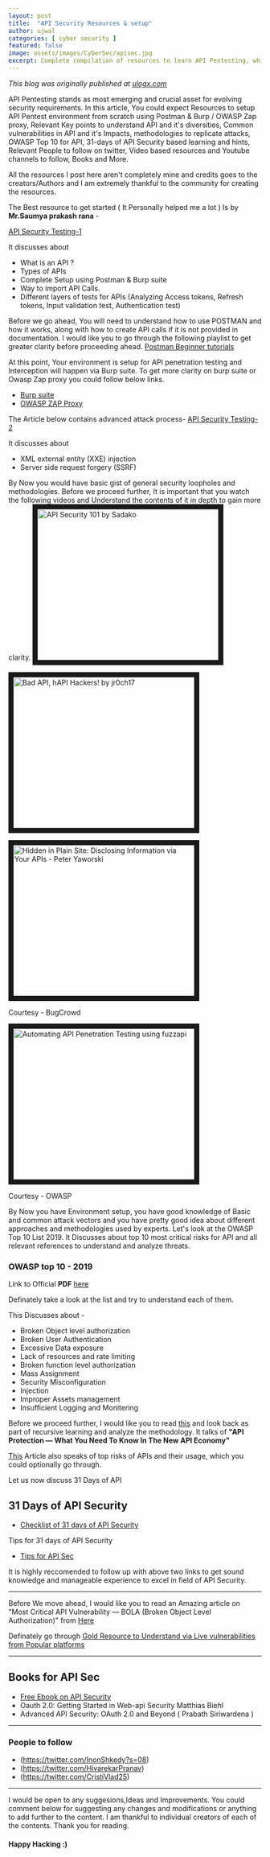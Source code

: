 ```yaml
---
layout: post
title:  "API Security Resources & setup"
author: ujwal
categories: [ cyber security ]
featured: false
image: assets/images/CyberSec/apisec.jpg
excerpt: Complete compilation of resources to learn API Pentesting, which consists of resources for absolute beginners to advanced levels.
---
```

_This blog was originally published at [ulogx.com](https://ulogx.com)_

API Pentesting stands as most emerging and crucial asset for evolving security requirements. In this article, You could expect Resources to setup API Pentest environment from scratch using Postman & Burp / OWASP Zap proxy, Relevant Key points to understand API and it's diversities, Common vulnerabilities in API and it's Impacts, methodologies to replicate attacks, OWASP Top 10 for API, 31-days of API Security based learning and hints, Relevant People to follow on twitter, Video based resources and Youtube channels to follow, Books and More. 

All the resources I post here aren't completely mine and credits goes to the creators/Authors and I am extremely thankful to the community for creating the resources.

The Best resource to get started ( It Personally helped me a lot ) Is by **Mr.Saumya prakash rana** -

[API Security Testing-1 ](https://medium.com/datadriveninvestor/api-security-testing-part-1-b0fc38228b93)

It discusses about 
* What is an API ?
* Types of APIs
* Complete Setup using Postman & Burp suite
* Way to import API Calls.
* Different layers of tests for APIs (Analyzing Access tokens, Refresh tokens, Input validation test, Authentication test)

Before we go ahead, You will need to understand how to use POSTMAN and how it works, along with how to create API calls if it is not provided in documentation. I would like you to go through the following playlist to get greater clarity before proceeding ahead.
[Postman Beginner tutorials](https://www.youtube.com/playlist?list=PLhW3qG5bs-L-oT0GenwPLcJAPD_SiFK3C)

At this point, Your environment is setup for API penetration testing and Interception will happen via Burp suite. To get more clarity on burp suite or Owasp Zap proxy you could follow below links.
* [Burp suite](https://portswigger.net/burp/documentation/desktop/getting-started)
* [OWASP ZAP Proxy](https://www.zaproxy.org)

The Article below contains advanced attack process-
[API Security Testing-2 ](https://medium.com/@saumyaprakashrana_51250/api-security-testing-part-2-67ae9fb9c12)

It discusses about
* XML external entity (XXE) injection
* Server side request forgery (SSRF)

By Now you would have basic gist of general security loopholes and methodologies. Before we proceed further, It is important that you watch the following videos and Understand the contents of it in depth to gain more clarity.
<a href="http://www.youtube.com/watch?feature=player_embedded&v=ijalD2NkRFg
" target="_blank"><img src="http://img.youtube.com/vi/ijalD2NkRFg/0.jpg" 
alt="API Security 101 by Sadako" width="360" height="300" border="10" /></a>


<a href="http://www.youtube.com/watch?feature=player_embedded&v=UT7-ZVawdzA
" target="_blank"><img src="http://img.youtube.com/vi/UT7-ZVawdzA/0.jpg" 
alt="Bad API, hAPI Hackers! by jr0ch17" width="360" height="300" border="10" /></a>


<a href="http://www.youtube.com/watch?feature=player_embedded&v=jBi3a-dXsM8
" target="_blank"><img src="http://img.youtube.com/vi/jBi3a-dXsM8/0.jpg" 
alt="Hidden in Plain Site: Disclosing Information via Your APIs - Peter Yaworski" width="360" height="300" border="10" /></a>

Courtesy - BugCrowd

<a href="http://www.youtube.com/watch?feature=player_embedded&v=43G_nSTdxLk
" target="_blank"><img src="http://img.youtube.com/vi/43G_nSTdxLk/0.jpg" 
alt="Automating API Penetration Testing using fuzzapi" width="360" height="300" border="10" /></a>

Courtesy - OWASP

By Now you have Environment setup, you have good knowledge of Basic and common attack vectors and you have pretty good idea about different approaches and methodologies used by experts. Let's look at the OWASP Top 10 List 2019. It Discusses about top 10 most critical risks for API and all relevant references to understand and analyze threats. 

### OWASP top 10 - 2019

Link to Official **PDF** [here](https://github.com/OWASP/API-Security/blob/master/2019/en/dist/owasp-api-security-top-10.pdf?utm_content=111213411&utm_medium=social&utm_source=twitter&hss_channel=tw-1283572250)

Definately take a look at the list and try to understand each of them.

This Discusses about - 
* Broken Object level authorization
* Broken User Authentication
* Excessive Data exposure
* Lack of resources and rate limiting
* Broken function level authorization
* Mass Assignment
* Security Misconfiguration
* Injection
* Improper Assets management 
* Insufficient Logging and Monitering

Before we proceed further, I would like you to read [this](https://medium.com/salt-security/https-medium-com-salt-security-api-protection-what-you-need-to-know-60b14c3f2858) and look back as part of recursive learning and analyze the methodology.
It talks of **"API Protection — What You Need To Know In The New API Economy"**

[This](https://apifriends.com/api-security/top-risks-to-api-security/amp/?__twitter_impression=true) Article also speaks of top risks of APIs and their usage, which you could optionally go through.

Let us now discuss 31 Days of API

## 31 Days of API Security

* [Checklist of 31 days of API Security](https://drive.google.com/open?id=1I-KwfmnRVSEIGbynVJWuqitcsBnM54v2)

Tips for 31 days of API Security 

* [Tips for API Sec](https://github.com/smodnix/31-days-of-API-Security-Tips)

It is highly reccomended to follow up with above two links to get sound knowledge and manageable experience to excel in field of API Security.

***

Before We move ahead, I would like you to read an Amazing article on "Most Critical API Vulnerability — BOLA (Broken Object Level Authorization)" from [Here](https://medium.com/@inonst/a-deep-dive-on-the-most-critical-api-vulnerability-bola-1342224ec3f2)

Definately go through
[Gold Resource to Understand via Live vulnerabilities from Popular platforms](https://apisecurity.io/full-archive/)

***

## Books for API Sec
* [Free Ebook on API Security](https://developer.okta.com/books/api-security/#table-of-contents)
* Oauth 2.0: Getting Started in Web-api Security Matthias Biehl
* Advanced API Security: OAuth 2.0 and Beyond ( Prabath Siriwardena )

***
### People to follow
* (https://twitter.com/InonShkedy?s=08)
* (https://twitter.com/HivarekarPranav)
* (https://twitter.com/CristiVlad25)

***

I would be open to any suggesions,Ideas and Improvements. You could comment below for suggesting any changes and modifications or anything to add further to the content. I am thankful to individual creators of each of the contents. Thank you for reading.

#### Happy Hacking :) 